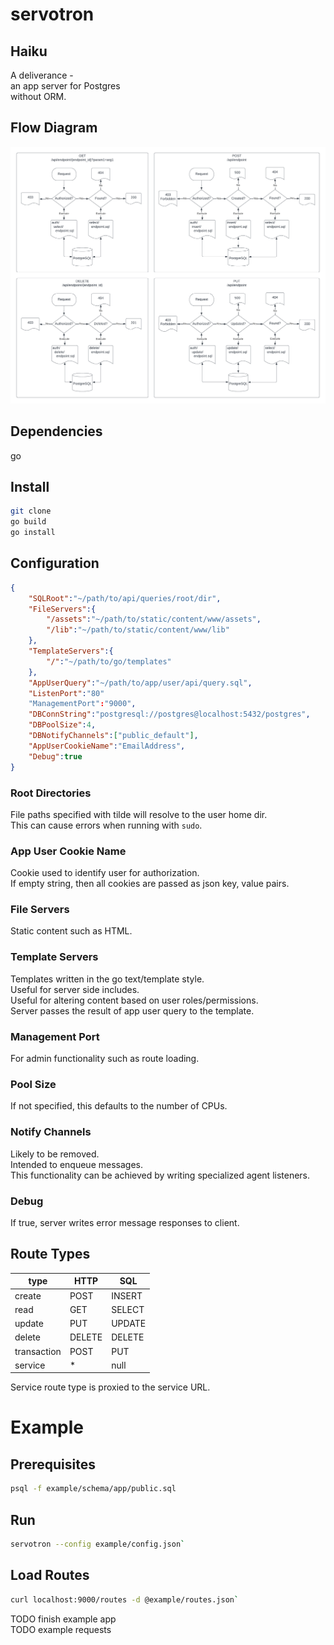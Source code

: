 # servotron

## Haiku
A deliverance -\
an app server for Postgres\
without ORM.

## Flow Diagram

![Alt text](doc/img/ServotronFlow.png "ServotronFlow")

## Dependencies
go

## Install
```bash
git clone
go build
go install
```

## Configuration
```json
{
	"SQLRoot":"~/path/to/api/queries/root/dir",
	"FileServers":{
		"/assets":"~/path/to/static/content/www/assets",
		"/lib":"~/path/to/static/content/www/lib"
	},
	"TemplateServers":{
		"/":"~/path/to/go/templates"
	},
	"AppUserQuery":"~/path/to/app/user/api/query.sql",
	"ListenPort":"80"
	"ManagementPort":"9000",
	"DBConnString":"postgresql://postgres@localhost:5432/postgres",
	"DBPoolSize":4,
	"DBNotifyChannels":["public_default"],
	"AppUserCookieName":"EmailAddress",
	"Debug":true
}
```
### Root Directories
File paths specified with tilde will resolve to the user home dir.\
This can cause errors when running with `sudo`.

### App User Cookie Name
Cookie used to identify user for authorization.\
If empty string, then all cookies are passed as json key, value pairs.

### File Servers
Static content such as HTML.

### Template Servers
Templates written in the go text/template style.\
Useful for server side includes.\
Useful for altering content based on user roles/permissions.\
Server passes the result of app user query to the template.

### Management Port
For admin functionality such as route loading.

### Pool Size
If not specified, this defaults to the number of CPUs.

### Notify Channels
Likely to be removed.\
Intended to enqueue messages.\
This functionality can be achieved by writing specialized agent listeners.

### Debug
If true, server writes error message responses to client.

## Route Types
type|HTTP|SQL
----|----|---
create|POST|INSERT
read|GET|SELECT
update|PUT|UPDATE
delete|DELETE|DELETE
transaction|POST|PUT|DELETE|TRANSACTION
service|*|null

Service route type is proxied to the service URL.

# Example

## Prerequisites
```bash
psql -f example/schema/app/public.sql
```

## Run
```bash
servotron --config example/config.json`
```

## Load Routes
```bash
curl localhost:9000/routes -d @example/routes.json`
```

TODO finish example app\
TODO example requests

